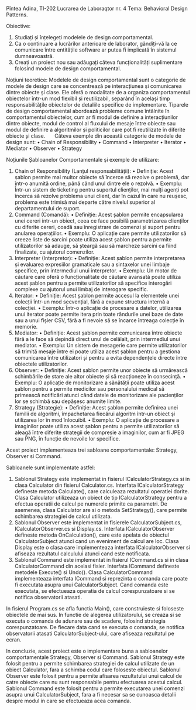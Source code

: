 Pîntea Adina, TI-202
Lucrarea de Laboraqtor nr. 4
Tema: Behavioral Design Patterns.

Obiective: 
1.	Studiați și înțelegeți modelele de design comportamental.
2.	Ca o continuare a lucrărilor anterioare de laborator, gândiți-vă la ce comunicare între entitățile software ar putea fi implicată în sistemul dumneavoastră.
3.	Creați un proiect nou sau adăugați câteva funcționalități suplimentare folosind modele de design comportamental.

Noțiuni teoretice:
Modelele de design comportamental sunt o categorie de modele de design care se concentrează pe interacțiunea și comunicarea dintre obiecte și clase. Ele oferă o modalitate de a organiza comportamentul obiectelor într-un mod flexibil și reutilizabil, separând în același timp responsabilitățile obiectelor de detaliile specifice de implementare. Tiparele de design comportamental abordează probleme comune întâlnite în comportamentul obiectelor, cum ar fi modul de definire a interacțiunilor dintre obiecte, modul de control al fluxului de mesaje între obiecte sau modul de definire a algoritmilor și politicilor care pot fi reutilizate în diferite obiecte și clase.
    Câteva exemple din această categorie de modele de design sunt:
•	Chain of Responsibility
•	Command
•	Interpreter
•	Iterator
•	Mediator
•	Observer
•	Strategy

Noțiunile Șabloanelor Comportamentale și exemple de utilizare:
1.	Chain of Responsibility (Lanțul responsabilității): 
•	Definiție: Acest șablon permite mai multor obiecte să încerce să rezolve o problemă, dar într-o anumită ordine, până când unul dintre ele o rezolvă. 
•	Exemplu: Într-un sistem de ticketing pentru suportul clienților, mai mulți agenți pot încerca să rezolve problema unui client, dar în cazul în care nu reușesc, problema este trimisă mai departe către nivelul superior al departamentului de suport. 
2.	Command (Comandă): 
•	Definiție: Acest șablon permite encapsularea unei cereri intr-un obiect, ceea ce face posibilă parametrizarea clienților cu diferite cereri, coadă sau înregistrare de comenzi și suport pentru anularea operațiilor. 
•	Exemplu: O aplicație care permite utilizatorilor să creeze liste de sarcini poate utiliza acest șablon pentru a permite utilizatorilor să adauge, să șteargă sau să marcheze sarcini ca fiind finalizate, cu ajutorul comenzilor. 
3.	Interpreter (Interpretor): 
•	Definiție: Acest șablon permite interpretarea și evaluarea expresiilor gramaticale sau a sintaxelor unei limbaje specifice, prin intermediul unui interpretor. 
•	Exemplu: Un motor de căutare care oferă o funcționalitate de căutare avansată poate utiliza acest șablon pentru a permite utilizatorilor să specifice interogări complexe cu ajutorul unui limbaj de interogare specific. 
4.	Iterator: 
•	Definiție: Acest șablon permite accesul la elementele unei colecții într-un mod secvențial, fără a expune structura internă a colecției. 
•	Exemplu: Într-o aplicație de procesare a datelor, utilizarea unui iterator poate permite itera prin toate rândurile unei baze de date sau a unui fișier CSV, fără a fi nevoie să se încarce întreaga colecție în memorie. 
5.	Mediator: 
•	Definiție: Acest șablon permite comunicarea între obiecte fără a le face să depindă direct unul de celălalt, prin intermediul unui mediator. 
•	Exemplu: Un sistem de mesagerie care permite utilizatorilor să trimită mesaje între ei poate utiliza acest șablon pentru a gestiona comunicarea între utilizatori și pentru a evita dependențele directe între obiectele utilizatorilor. 
6.	Observer: 
•	Definiție: Acest șablon permite unor obiecte să urmărească schimbările de stare ale altor obiecte și să reacționeze în consecință. 
•	Exemplu: O aplicație de monitorizare a sănătății poate utiliza acest șablon pentru a permite medicilor sau personalului medical să primească notificări atunci când datele de monitorizare ale pacienților lor se schimbă sau depășesc anumite limite. 
7.	Strategy (Strategie): 
•	Definiție: Acest șablon permite definirea unei familii de algoritmi, împachetarea fiecărui algoritm într-un obiect și utilizarea lor în mod înlocuibil. 
•	Exemplu: O aplicație de procesare a imaginilor poate utiliza acest șablon pentru a permite utilizatorilor să aleagă între diferite strategii de compresie a imaginilor, cum ar fi JPEG sau PNG, în funcție de nevoile lor specifice.


Acest proiect implementeaza trei sabloane comportamentale: Strategy, Observer si Command.

Sabloanele sunt implementate astfel:
1. Sablonul Strategy este implementat in fisierul ICalculatorStrategy.cs si in clasa Calculator din fisierul Calculator.cs. Interfata ICalculatorStrategy defineste metoda Calculate(), care calculeaza rezultatul operatiei dorite. Clasa Calculator utilizeaza un obiect de tip ICalculatorStrategy pentru a efectua operatii de calcul pe numerele primite ca parametri. De asemenea, clasa Calculator are si o metoda SetStrategy(), care permite schimbarea strategiei de calcul utilizata.
2. Sablonul Observer este implementat in fisierele CalculatorSubject.cs, ICalculatorObserver.cs si Display.cs. Interfata ICalculatorObserver defineste metoda OnCalculation(), care este apelata de obiectul CalculatorSubject atunci cand un eveniment de calcul are loc. Clasa Display este o clasa care implementeaza interfata ICalculatorObserver si afiseaza rezultatul calculului atunci cand este notificata.
3. Sablonul Command este implementat in fisierul ICommand.cs si in clasa CalculatorCommand din acelasi fisier. Interfata ICommand defineste metodele Execute() si Undo(). Clasa CalculatorCommand implementeaza interfata ICommand si reprezinta o comanda care poate fi executata asupra unui CalculatorSubject. Cand comanda este executata, se efectueaza operatia de calcul corespunzatoare si se notifica observatorii atasati.

In fisierul Program.cs se afla functia Main(), care construieste si foloseste obiectele de mai sus. In functie de alegerea utilizatorului, se creaza si se executa o comanda de adunare sau de scadere, folosind strategia corespunzatoare. De fiecare data cand se executa o comanda, se notifica observatorii atasati CalculatorSubject-ului, care afiseaza rezultatul pe ecran.

In concluzie, acest proiect este o implementare buna a sabloanelor comportamentale Strategy, Observer si Command. Sablonul Strategy este folosit pentru a permite schimbarea strategiei de calcul utilizate de un obiect Calculator, fara a schimba codul care foloseste obiectul. Sablonul Observer este folosit pentru a permite afisarea rezultatului unui calcul de catre obiecte care nu sunt responsabile pentru efectuarea acestui calcul. Sablonul Command este folosit pentru a permite executarea unei comenzi asupra unui CalculatorSubject, fara a fi necesar sa se cunoasca detalii despre modul in care se efectueaza acea comanda.
